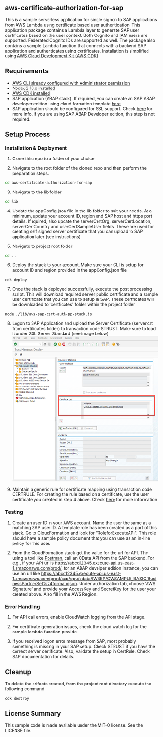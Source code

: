 ## aws-certificate-authorization-for-sap

This is a sample serverless application for single signon to SAP applications from AWS Lambda using certificate based user authentication. This application package contains a Lambda layer to generate SAP user certificates based on the user context. Both Cognito and IAM users are supported. Federated Cognito IDs are supported as well. The package also contains a sample Lambda function that connects with a backend SAP application and authenticates using certificates. Installation is simplified using [AWS Cloud Development Kit (AWS CDK)](https://docs.aws.amazon.com/cdk/latest/guide/home.html)

## Requirements

* [AWS CLI already configured with Administrator permission](https://docs.aws.amazon.com/cli/latest/userguide/cli-chap-welcome.html)
* [NodeJS 10.x installed](https://nodejs.org/en/download/)
* [AWS CDK installed](https://docs.aws.amazon.com/cdk/latest/guide/getting_started.html)
* SAP application (ABAP stack). If required, you can create an SAP ABAP developer edition using cloud formation template [here](https://github.com/aws-samples/aws-cloudformation-sap-abap-dev)
* SAP application should be configured for SSL support. Check [here](https://help.sap.com/viewer/e73bba71770e4c0ca5fb2a3c17e8e229/7.5.8/en-US/4923501ebf5a1902e10000000a42189c.html) for more info. If you are using SAP ABAP Developer edition, this step is not required.

## Setup Process

### Installation & Deployment

1. Clone this repo to a folder of your choice

2. Navigate to the root folder of the cloned repo and then perform the preparation steps.
```bash
cd aws-certificate-authorization-for-sap 
```

3. Navigate to the lib folder
```bash
cd lib
```

4. Update the appConfig.json file in the lib folder to suit your needs. At a minimum, update your account ID, region and SAP host and https port details. If rquired, also update the serverCertOrg, serverCertLocation, serverCertCountry and userCertSampleUser fields. These are used for creating self signed server certificate that you can upload to SAP application later (see instructions)

5. Navigate to project root folder
```bash
cd ..
```
6. Deploy the stack to your account. Make sure your CLI is setup for account ID and region provided in the appConfig.json file
```bash
cdk deploy
```

7. Once the stack is deployed successfully, execute the post processing script. This will download required server public certificate and a sample user certificate that you can use to setup in SAP. These certficates will be downloaded to 'certficates' folder within the project folder
```bash
node ./lib/aws-sap-cert-auth-pp-stack.js
```

8. Logon to SAP Application and upload the Server Certificate (server.crt from certificates folder) to transaction code STRUST. Make sure to load it under SSL Server Standard (see image below)
![SAP STRUST](/images/sap_strust.png?raw=true)

9. Maintain a generic rule for certificate mapping using transaction code CERTRULE. For creating the rule based on a certificate, use the user certificate you created in step 4 above. Check [here](https://help.sap.com/viewer/d528eef3dca14679bcb47b069aa17a9d/1709%20001/en-US/7c6d4b04370e40319ad790b554aa9a0b.html) for more information

### Testing

1. Create an user ID in your AWS account. Name the user the same as a matching SAP user ID. A template role has been created as a part of this stack. Go to CloudFormation and look for "RoleforExecuteAPI". This role should have a sample policy document that you can use as an in-line policy for this user.

2. From the CloudFormation stack get the value for the url for API. The using a tool like [Postman](https://www.getpostman.com/), call an OData API from the SAP backend. For e.g., if your API url is  https://abcd12345.execute-api.us-east-1.amazonaws.com/prod/, for an ABAP develper edition instance, you can use an url like https://abcd12345.execute-api.us-east-1.amazonaws.com/prod/sap/opu/odata/IWBEP/GWSAMPLE_BASIC/BusinessPartnerSet%24format=json. Under authorization tab, choose 'AWS Signature' and provide your AccessKey and SecretKey for the user your created above. Also fill in the AWS Region.


### Error Handling

1. For API call errors, enable CloudWatch logging from the API stage.

2. For certificate generation issues, check the cloud watch log for the sample lambda function provide

3. If you received logon error message from SAP, most probably something is missing in your SAP setup. Check STRUST if you have the correct server certificate. Also, validate the setup in CertRule. Check SAP documentation for details.


## Cleanup

To delete the arifacts created, from the project root directory execute the following command
```bash
cdk destroy
```

## License Summary

This sample code is made available under the MIT-0 license. See the LICENSE file.
